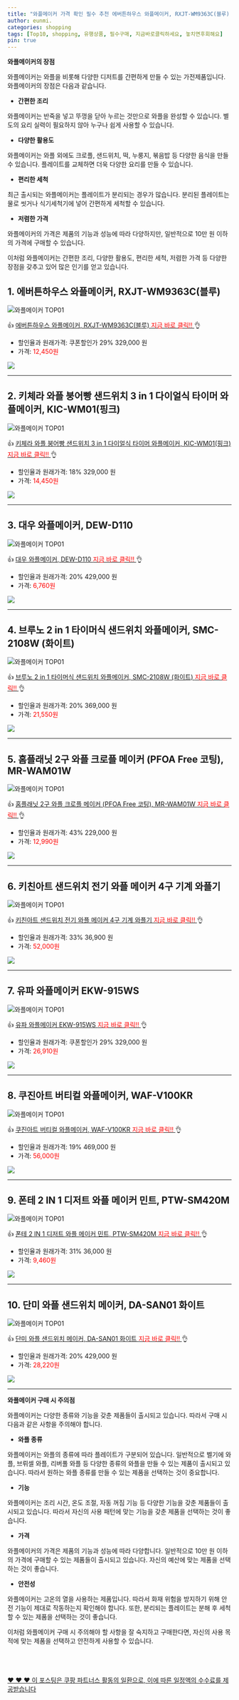 ```yaml
---
title: "와플메이커 가격 확인 필수 추천 에버튼하우스 와플메이커, RXJT-WM9363C(블루) 비교 장점 구매가이드"
author: eunmi.
categories: shopping
tags: [Top10, shopping, 유행상품, 필수구매, 지금바로클릭하세요, 놓치면후회해요]
pin: true
---
```

**와플메이커의 장점**

와플메이커는 와플을 비롯해 다양한 디저트를 간편하게 만들 수 있는 가전제품입니다. 와플메이커의 장점은 다음과 같습니다.

* **간편한 조리**

와플메이커는 반죽을 넣고 뚜껑을 닫아 누르는 것만으로 와플을 완성할 수 있습니다. 별도의 요리 실력이 필요하지 않아 누구나 쉽게 사용할 수 있습니다.

* **다양한 활용도**

와플메이커는 와플 외에도 크로플, 샌드위치, 떡, 누룽지, 볶음밥 등 다양한 음식을 만들 수 있습니다. 플레이트를 교체하면 더욱 다양한 요리를 만들 수 있습니다.

* **편리한 세척**

최근 출시되는 와플메이커는 플레이트가 분리되는 경우가 많습니다. 분리된 플레이트는 물로 씻거나 식기세척기에 넣어 간편하게 세척할 수 있습니다.

* **저렴한 가격**

와플메이커의 가격은 제품의 기능과 성능에 따라 다양하지만, 일반적으로 10만 원 이하의 가격에 구매할 수 있습니다.

이처럼 와플메이커는 간편한 조리, 다양한 활용도, 편리한 세척, 저렴한 가격 등 다양한 장점을 갖추고 있어 많은 인기를 얻고 있습니다.

   

## 1. 에버튼하우스 와플메이커, RXJT-WM9363C(블루)

![와플메이커 TOP01](https://thumbnail9.coupangcdn.com/thumbnails/remote/230x230ex/image/retail/images/2020/08/13/20/5/73b39b6e-fdce-41f5-af4f-560a3207028d.jpg)


👍 [에버튼하우스 와플메이커, RXJT-WM9363C(블루) <font color=red> 지금 바로 클릭!! </font> ](https://link.coupang.com/re/AFFSDP?lptag=AF3617701&subid=GithubCoopas&pageKey=1957146026&traceid=V0-153&itemId=3325702243&vendorItemId=71312553464) 👌 


- 할인율과 원래가격: 쿠폰할인가 29%  329,000   원
- 가격: <span style='color:red'>12,450원</span>

[![](/discount_price.png)](https://link.coupang.com/re/AFFSDP?lptag=AF3617701&subid=GithubCoopas&pageKey=1957146026&traceid=V0-153&itemId=3325702243&vendorItemId=71312553464)

---


   

## 2. 키체라 와플 붕어빵 샌드위치 3 in 1 다이얼식 타이머 와플메이커, KIC-WM01(핑크)

![와플메이커 TOP01](https://thumbnail10.coupangcdn.com/thumbnails/remote/230x230ex/image/retail/images/7387143202968844-47328562-5bfc-442e-8ae7-8270b5f3a42b.jpg)


👍 [키체라 와플 붕어빵 샌드위치 3 in 1 다이얼식 타이머 와플메이커, KIC-WM01(핑크) <font color=red> 지금 바로 클릭!! </font> ](https://link.coupang.com/re/AFFSDP?lptag=AF3617701&subid=GithubCoopas&pageKey=5750751185&traceid=V0-153&itemId=9709515926&vendorItemId=76993370557) 👌 


- 할인율과 원래가격: 18%  329,000   원
- 가격: <span style='color:red'>14,450원</span>

[![](/discount_price.png)](https://link.coupang.com/re/AFFSDP?lptag=AF3617701&subid=GithubCoopas&pageKey=5750751185&traceid=V0-153&itemId=9709515926&vendorItemId=76993370557)

---


   

## 3. 대우 와플메이커, DEW-D110

![와플메이커 TOP01](https://thumbnail10.coupangcdn.com/thumbnails/remote/230x230ex/image/retail/images/1925012904369815-52311b93-7e78-4965-be33-c2e00dde9e92.jpg)


👍 [대우 와플메이커, DEW-D110 <font color=red> 지금 바로 클릭!! </font> ](https://link.coupang.com/re/AFFSDP?lptag=AF3617701&subid=GithubCoopas&pageKey=18753810&traceid=V0-153&itemId=75316782&vendorItemId=3125456851) 👌 


- 할인율과 원래가격: 20%  429,000   원
- 가격: <span style='color:red'>6,760원</span>

[![](/discount_price.png)](https://link.coupang.com/re/AFFSDP?lptag=AF3617701&subid=GithubCoopas&pageKey=18753810&traceid=V0-153&itemId=75316782&vendorItemId=3125456851)

---


   

## 4. 브루노 2 in 1 타이머식 샌드위치 와플메이커, SMC-2108W (화이트)

![와플메이커 TOP01](https://thumbnail8.coupangcdn.com/thumbnails/remote/230x230ex/image/retail/images/3142949569747797-de33113b-034b-4448-b8e4-7c366b734c89.jpg)


👍 [브루노 2 in 1 타이머식 샌드위치 와플메이커, SMC-2108W (화이트) <font color=red> 지금 바로 클릭!! </font> ](https://link.coupang.com/re/AFFSDP?lptag=AF3617701&subid=GithubCoopas&pageKey=6150659110&traceid=V0-153&itemId=11869751241&vendorItemId=79142849827) 👌 


- 할인율과 원래가격: 20%  369,000   원
- 가격: <span style='color:red'>21,550원</span>

[![](/discount_price.png)](https://link.coupang.com/re/AFFSDP?lptag=AF3617701&subid=GithubCoopas&pageKey=6150659110&traceid=V0-153&itemId=11869751241&vendorItemId=79142849827)

---


   

## 5. 홈플래닛 2구 와플 크로플 메이커 (PFOA Free 코팅), MR-WAM01W

![와플메이커 TOP01](https://thumbnail6.coupangcdn.com/thumbnails/remote/230x230ex/image/retail/images/72544565101359-5c4eef29-3fad-4e17-b305-e214a0ec8446.jpg)


👍 [홈플래닛 2구 와플 크로플 메이커 (PFOA Free 코팅), MR-WAM01W <font color=red> 지금 바로 클릭!! </font> ](https://link.coupang.com/re/AFFSDP?lptag=AF3617701&subid=GithubCoopas&pageKey=2249812552&traceid=V0-153&itemId=3845233172&vendorItemId=71830035249) 👌 


- 할인율과 원래가격: 43%  229,000   원
- 가격: <span style='color:red'>12,990원</span>

[![](/discount_price.png)](https://link.coupang.com/re/AFFSDP?lptag=AF3617701&subid=GithubCoopas&pageKey=2249812552&traceid=V0-153&itemId=3845233172&vendorItemId=71830035249)

---


   

## 6. 키친아트 샌드위치 전기 와플 메이커 4구 기계 와플기

![와플메이커 TOP01](https://thumbnail8.coupangcdn.com/thumbnails/remote/230x230ex/image/vendor_inventory/6672/51ded1b6f30caa58b622eae8f49c125e2855469a3cb7e80ada739b1a1fc7.jpg)


👍 [키친아트 샌드위치 전기 와플 메이커 4구 기계 와플기 <font color=red> 지금 바로 클릭!! </font> ](https://link.coupang.com/re/AFFSDP?lptag=AF3617701&subid=GithubCoopas&pageKey=6271542008&traceid=V0-153&itemId=12828097538&vendorItemId=83443348629) 👌 


- 할인율과 원래가격: 33%  36,900   원
- 가격: <span style='color:red'>52,000원</span>

[![](/discount_price.png)](https://link.coupang.com/re/AFFSDP?lptag=AF3617701&subid=GithubCoopas&pageKey=6271542008&traceid=V0-153&itemId=12828097538&vendorItemId=83443348629)

---


   

## 7. 유파 와플메이커 EKW-915WS

![와플메이커 TOP01](https://thumbnail8.coupangcdn.com/thumbnails/remote/230x230ex/image/retail/images/1141806354761242-f3dd056b-00b4-430a-97e7-5c5d15a1d6fc.jpg)


👍 [유파 와플메이커 EKW-915WS <font color=red> 지금 바로 클릭!! </font> ](https://link.coupang.com/re/AFFSDP?lptag=AF3617701&subid=GithubCoopas&pageKey=66046395&traceid=V0-153&itemId=222480584&vendorItemId=3111278534) 👌 


- 할인율과 원래가격: 쿠폰할인가 29%  329,000   원
- 가격: <span style='color:red'>26,910원</span>

[![](/discount_price.png)](https://link.coupang.com/re/AFFSDP?lptag=AF3617701&subid=GithubCoopas&pageKey=66046395&traceid=V0-153&itemId=222480584&vendorItemId=3111278534)

---


   

## 8. 쿠진아트 버티컬 와플메이커, WAF-V100KR

![와플메이커 TOP01](https://thumbnail10.coupangcdn.com/thumbnails/remote/230x230ex/image/retail/images/8990979923193726-9041756b-bee9-4836-9403-57a1b0f1c599.jpg)


👍 [쿠진아트 버티컬 와플메이커, WAF-V100KR <font color=red> 지금 바로 클릭!! </font> ](https://link.coupang.com/re/AFFSDP?lptag=AF3617701&subid=GithubCoopas&pageKey=15791679&traceid=V0-153&itemId=64742234&vendorItemId=3102209487) 👌 


- 할인율과 원래가격: 19%  469,000   원
- 가격: <span style='color:red'>56,000원</span>

[![](/discount_price.png)](https://link.coupang.com/re/AFFSDP?lptag=AF3617701&subid=GithubCoopas&pageKey=15791679&traceid=V0-153&itemId=64742234&vendorItemId=3102209487)

---


   

## 9. 폰테 2 IN 1 디저트 와플 메이커 민트, PTW-SM420M

![와플메이커 TOP01](https://thumbnail8.coupangcdn.com/thumbnails/remote/230x230ex/image/retail/images/13132823793162297-0b566b0e-4750-4114-9bce-5bb4d8ef799d.jpg)


👍 [폰테 2 IN 1 디저트 와플 메이커 민트, PTW-SM420M <font color=red> 지금 바로 클릭!! </font> ](https://link.coupang.com/re/AFFSDP?lptag=AF3617701&subid=GithubCoopas&pageKey=5637650406&traceid=V0-153&itemId=9187951598&vendorItemId=76473761573) 👌 


- 할인율과 원래가격: 31%  36,000   원
- 가격: <span style='color:red'>9,460원</span>

[![](/discount_price.png)](https://link.coupang.com/re/AFFSDP?lptag=AF3617701&subid=GithubCoopas&pageKey=5637650406&traceid=V0-153&itemId=9187951598&vendorItemId=76473761573)

---


   

## 10. 단미 와플 샌드위치 메이커, DA-SAN01 화이트

![와플메이커 TOP01](https://thumbnail7.coupangcdn.com/thumbnails/remote/230x230ex/image/retail/images/8415943167505102-3d351fd2-d44e-4e36-b5fe-28bef3da8b1b.png)


👍 [단미 와플 샌드위치 메이커, DA-SAN01 화이트 <font color=red> 지금 바로 클릭!! </font> ](https://link.coupang.com/re/AFFSDP?lptag=AF3617701&subid=GithubCoopas&pageKey=1596603553&traceid=V0-153&itemId=2727757610&vendorItemId=70717908317) 👌 


- 할인율과 원래가격: 20%  429,000   원
- 가격: <span style='color:red'>28,220원</span>

[![](/discount_price.png)](https://link.coupang.com/re/AFFSDP?lptag=AF3617701&subid=GithubCoopas&pageKey=1596603553&traceid=V0-153&itemId=2727757610&vendorItemId=70717908317)

---
**와플메이커 구매 시 주의점**

와플메이커는 다양한 종류와 기능을 갖춘 제품들이 출시되고 있습니다. 따라서 구매 시 다음과 같은 사항을 주의해야 합니다.

* **와플 종류**

와플메이커는 와플의 종류에 따라 플레이트가 구분되어 있습니다. 일반적으로 벨기에 와플, 브뤼셀 와플, 리버풀 와플 등 다양한 종류의 와플을 만들 수 있는 제품이 출시되고 있습니다. 따라서 원하는 와플 종류를 만들 수 있는 제품을 선택하는 것이 중요합니다.

* **기능**

와플메이커는 조리 시간, 온도 조절, 자동 꺼짐 기능 등 다양한 기능을 갖춘 제품들이 출시되고 있습니다. 따라서 자신의 사용 패턴에 맞는 기능을 갖춘 제품을 선택하는 것이 좋습니다.

* **가격**

와플메이커의 가격은 제품의 기능과 성능에 따라 다양합니다. 일반적으로 10만 원 이하의 가격에 구매할 수 있는 제품들이 출시되고 있습니다. 자신의 예산에 맞는 제품을 선택하는 것이 좋습니다.

* **안전성**

와플메이커는 고온의 열을 사용하는 제품입니다. 따라서 화재 위험을 방지하기 위해 안전 기능이 제대로 작동하는지 확인해야 합니다. 또한, 분리되는 플레이트는 분해 후 세척할 수 있는 제품을 선택하는 것이 좋습니다.

이처럼 와플메이커 구매 시 주의해야 할 사항을 잘 숙지하고 구매한다면, 자신의 사용 목적에 맞는 제품을 선택하고 안전하게 사용할 수 있습니다.<br><br><br><br><br> [ ❤ ❤ ❤ 이 포스팅은 쿠팡 파트너스 활동의 일환으로, 이에 따른 일정액의 수수료를 제공받습니다](https://link.coupang.com/a/bcEFyh)